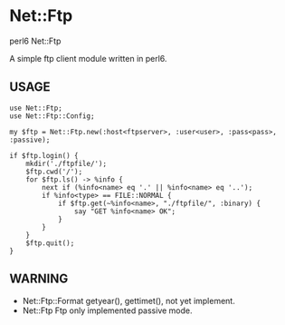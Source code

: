 # Net::Ftp

perl6 Net::Ftp

A simple ftp client module written in perl6.

## USAGE

```Perl6
use Net::Ftp;
use Net::Ftp::Config;

my $ftp = Net::Ftp.new(:host<ftpserver>, :user<user>, :pass<pass>, :passive);

if $ftp.login() {
	mkdir('./ftpfile/');
	$ftp.cwd('/');
	for $ftp.ls() -> %info {
		next if (%info<name> eq '.' || %info<name> eq '..');
		if %info<type> == FILE::NORMAL {
			if $ftp.get(~%info<name>, "./ftpfile/", :binary) {
				say "GET %info<name> OK";
			}
		}
	}
	$ftp.quit();
}
```

## WARNING
 - Net::Ftp::Format 
 	getyear(), gettimet(), not yet implement.
 - Net::Ftp
 	Ftp only implemented passive mode.
